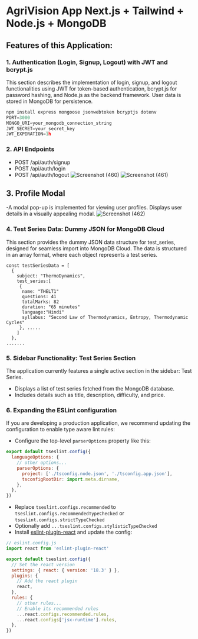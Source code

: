 # AgriVision App Next.js + Tailwind + Node.js + MongoDB

## Features of this Application:

### 1. Authentication (Login, Signup, Logout) with JWT and bcrypt.js

This section describes the implementation of login, signup, and logout functionalities using JWT for token-based authentication, bcrypt.js for password hashing, and Node.js as the backend framework. User data is stored in MongoDB for persistence.

```js
npm install express mongoose jsonwebtoken bcryptjs dotenv
PORT=3000
MONGO_URI=your_mongodb_connection_string
JWT_SECRET=your_secret_key
JWT_EXPIRATION=1h
```
### 2. API Endpoints
- POST /api/auth/signup
- POST /api/auth/login
- POST /api/auth/logout
![Screenshot (460)](https://github.com/user-attachments/assets/c4ff2b74-a9f6-4745-a45e-fe9c58fde3a6)
![Screenshot (461)](https://github.com/user-attachments/assets/3e83a536-2287-4f15-8812-4d492486775c)

## 3. Profile Modal
-A modal pop-up is implemented for viewing user profiles. Displays user details in a visually appealing modal.
![Screenshot (462)](https://github.com/user-attachments/assets/38252d9e-9c28-4f23-8ec1-4d3056163ed1)


### 4. Test Series Data: Dummy JSON for MongoDB Cloud
This section provides the dummy JSON data structure for test_series, designed for seamless import into MongoDB Cloud. The data is structured in an array format, where each object represents a test series.

```
const testSeriesData = [
  {
    subject: "ThermoDynamics",
    test_series:[
     {
      name: "THELT1"
      questions: 41
      totalMarks: 82
      duration: "65 minutes"
      language:"Hindi"
      syllabus: "Second Law of Thermodynamics, Entropy, Thermodynamic Cycles"
     }, .....
    ]
  },
.......
```

### 5. Sidebar Functionality: Test Series Section
The application currently features a single active section in the sidebar: Test Series.
- Displays a list of test series fetched from the MongoDB database.
- Includes details such as title, description, difficulty, and price.


### 6. Expanding the ESLint configuration

If you are developing a production application, we recommend updating the configuration to enable type aware lint rules:

- Configure the top-level `parserOptions` property like this:

```js
export default tseslint.config({
  languageOptions: {
    // other options...
    parserOptions: {
      project: ['./tsconfig.node.json', './tsconfig.app.json'],
      tsconfigRootDir: import.meta.dirname,
    },
  },
})
```

- Replace `tseslint.configs.recommended` to `tseslint.configs.recommendedTypeChecked` or `tseslint.configs.strictTypeChecked`
- Optionally add `...tseslint.configs.stylisticTypeChecked`
- Install [eslint-plugin-react](https://github.com/jsx-eslint/eslint-plugin-react) and update the config:

```js
// eslint.config.js
import react from 'eslint-plugin-react'

export default tseslint.config({
  // Set the react version
  settings: { react: { version: '18.3' } },
  plugins: {
    // Add the react plugin
    react,
  },
  rules: {
    // other rules...
    // Enable its recommended rules
    ...react.configs.recommended.rules,
    ...react.configs['jsx-runtime'].rules,
  },
})
```
